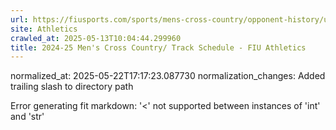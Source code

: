 ```yaml
---
url: https://fiusports.com/sports/mens-cross-country/opponent-history/university-of-central-florida/170/
site: Athletics
crawled_at: 2025-05-13T10:04:44.299960
title: 2024-25 Men's Cross Country/ Track Schedule - FIU Athletics
---
```

normalized_at: 2025-05-22T17:17:23.087730
normalization_changes: Added trailing slash to directory path

Error generating fit markdown: '<' not supported between instances of 'int' and 'str'